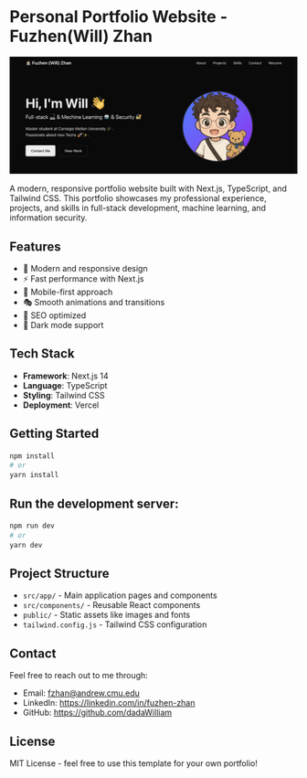 # Personal Portfolio Website - Fuzhen(Will) Zhan

![Screenshot](public/screenshot.png)

A modern, responsive portfolio website built with Next.js, TypeScript, and Tailwind CSS. This portfolio showcases my professional experience, projects, and skills in full-stack development, machine learning, and information security.

## Features

- 🎨 Modern and responsive design
- ⚡ Fast performance with Next.js
- 📱 Mobile-first approach
- 🎭 Smooth animations and transitions
- 🎯 SEO optimized
- 🌙 Dark mode support

## Tech Stack

- **Framework**: Next.js 14
- **Language**: TypeScript
- **Styling**: Tailwind CSS
- **Deployment**: Vercel

## Getting Started

```bash
npm install
# or
yarn install
```

## Run the development server:

```bash
npm run dev
# or
yarn dev
```

## Project Structure

- `src/app/` - Main application pages and components
- `src/components/` - Reusable React components
- `public/` - Static assets like images and fonts
- `tailwind.config.js` - Tailwind CSS configuration

## Contact

Feel free to reach out to me through:

- Email: fzhan@andrew.cmu.edu
- LinkedIn: https://linkedin.com/in/fuzhen-zhan
- GitHub: https://github.com/dadaWilliam

## License

MIT License - feel free to use this template for your own portfolio!
